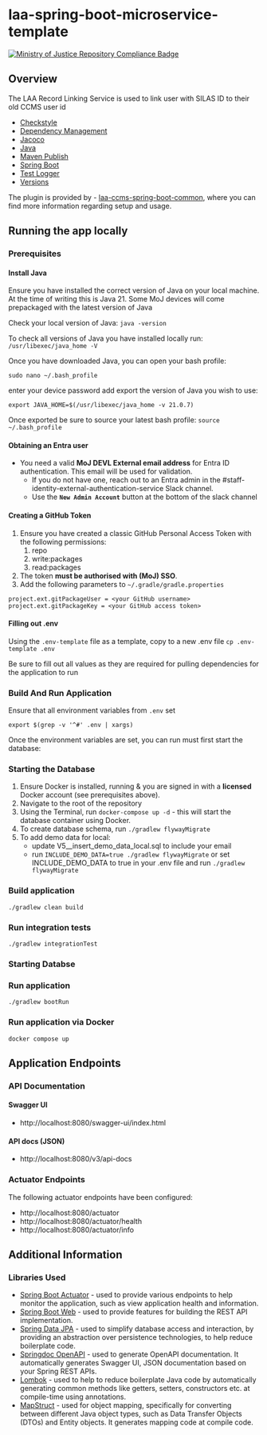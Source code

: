 # laa-spring-boot-microservice-template
[![Ministry of Justice Repository Compliance Badge](https://github-community.service.justice.gov.uk/repository-standards/api/laa-spring-boot-microservice-template/badge)](https://github-community.service.justice.gov.uk/repository-standards/laa-spring-boot-microservice-template)


## Overview
  The LAA Record Linking Service is used to link user with SILAS ID to their old CCMS user id 

- [Checkstyle](https://docs.gradle.org/current/userguide/checkstyle_plugin.html)
- [Dependency Management](https://plugins.gradle.org/plugin/io.spring.dependency-management)
- [Jacoco](https://docs.gradle.org/current/userguide/jacoco_plugin.html)
- [Java](https://docs.gradle.org/current/userguide/java_plugin.html)
- [Maven Publish](https://docs.gradle.org/current/userguide/publishing_maven.html)
- [Spring Boot](https://plugins.gradle.org/plugin/org.springframework.boot)
- [Test Logger](https://github.com/radarsh/gradle-test-logger-plugin)
- [Versions](https://github.com/ben-manes/gradle-versions-plugin)

The plugin is provided by -  [laa-ccms-spring-boot-common](https://github.com/ministryofjustice/laa-ccms-spring-boot-common), where you can find
more information regarding setup and usage.

## Running the app locally

### Prerequisites

#### Install Java

Ensure you have installed the correct version of Java on your local machine. At the time of writing this is Java 21.
Some MoJ devices will come prepackaged with the latest version of Java

Check your local version of Java: `java -version`

To check all versions of Java you have installed locally run: `/usr/libexec/java_home -V`

Once you have downloaded Java, you can open your bash profile:

```
sudo nano ~/.bash_profile
```

enter your device password add export the version of Java you wish to use:

```
export JAVA_HOME=$(/usr/libexec/java_home -v 21.0.7)
```

Once exported be sure to source your latest bash profile: `source ~/.bash_profile   `


#### Obtaining an Entra user

- You need a valid **MoJ DEVL External email address** for Entra ID authentication. This email will be used for validation.
    - If you do not have one, reach out to an Entra admin in the #staff-identity-external-authentication-service Slack channel.
    - Use the **`New Admin Account`** button at the bottom of the slack channel


#### Creating a GitHub Token

1. Ensure you have created a classic GitHub Personal Access Token with the following permissions:
    1. repo
    2. write:packages
    3. read:packages
2. The token **must be authorised with (MoJ) SSO**.
3. Add the following parameters to `~/.gradle/gradle.properties`

```
project.ext.gitPackageUser = <your GitHub username>
project.ext.gitPackageKey = <your GitHub access token>

```

#### Filling out .env

Using the `.env-template` file as a template, copy to a new .env file
`cp .env-template .env`

Be sure to fill out all values as they are required for pulling dependencies for the application to run

### Build And Run Application
Ensure that all environment variables from `.env` set

`export $(grep -v '^#' .env | xargs)`

Once the environment variables are set, you can run must first start the database:

### Starting the Database  
1. Ensure Docker is installed, running & you are signed in with a **licensed** Docker account (see prerequisites above).
2. Navigate to the root of the repository
3. Using the Terminal, run `docker-compose up -d` - this will start the database container using Docker.
4. To create database schema, run `./gradlew flywayMigrate` 
5. To add demo data for local:
   - update V5__insert_demo_data_local.sql to include your email 
   - run `INCLUDE_DEMO_DATA=true ./gradlew flywayMigrate` or set INCLUDE_DEMO_DATA to true in your .env file and run `./gradlew flywayMigrate`

### Build application
`./gradlew clean build`

### Run integration tests
`./gradlew integrationTest`
### Starting Databse
### Run application
`./gradlew bootRun`

### Run application via Docker
`docker compose up`

## Application Endpoints

### API Documentation

#### Swagger UI
- http://localhost:8080/swagger-ui/index.html
#### API docs (JSON)
- http://localhost:8080/v3/api-docs

### Actuator Endpoints
The following actuator endpoints have been configured:
- http://localhost:8080/actuator
- http://localhost:8080/actuator/health
- http://localhost:8080/actuator/info

## Additional Information

### Libraries Used
- [Spring Boot Actuator](https://docs.spring.io/spring-boot/reference/actuator/index.html) - used to provide various endpoints to help monitor the application, such as view application health and information.
- [Spring Boot Web](https://docs.spring.io/spring-boot/reference/web/index.html) - used to provide features for building the REST API implementation.
- [Spring Data JPA](https://docs.spring.io/spring-data/jpa/reference/jpa.html) - used to simplify database access and interaction, by providing an abstraction over persistence technologies, to help reduce boilerplate code.
- [Springdoc OpenAPI](https://springdoc.org/) - used to generate OpenAPI documentation. It automatically generates Swagger UI, JSON documentation based on your Spring REST APIs.
- [Lombok](https://projectlombok.org/) - used to help to reduce boilerplate Java code by automatically generating common
  methods like getters, setters, constructors etc. at compile-time using annotations.
- [MapStruct](https://mapstruct.org/) - used for object mapping, specifically for converting between different Java object types, such as Data Transfer Objects (DTOs)
  and Entity objects. It generates mapping code at compile code.


